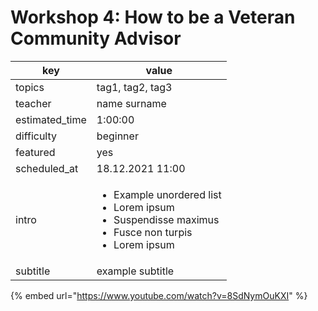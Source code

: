 # Workshop 4: How to be a Veteran Community Advisor

| key             | value                                                                                                                                 |
| --------------- | ------------------------------------------------------------------------------------------------------------------------------------- |
| topics          | tag1, tag2, tag3                                                                                                                      |
| teacher         | name surname                                                                                                                          |
| estimated\_time | 1:00:00                                                                                                                               |
| difficulty      | beginner                                                                                                                              |
| featured        | yes                                                                                                                                   |
| scheduled\_at   | 18.12.2021 11:00                                                                                                                      |
| intro           | <ul><li>Example unordered list</li><li>Lorem ipsum</li><li>Suspendisse maximus</li><li>Fusce non turpis</li><li>Lorem ipsum</li></ul> |
| subtitle        | example subtitle                                                                                                                      |

{% embed url="https://www.youtube.com/watch?v=8SdNymOuKXI" %}
